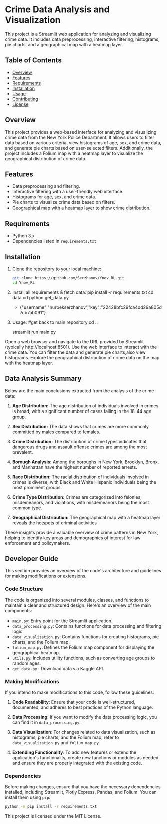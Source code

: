 # Crime Data Analysis and Visualization

This project is a Streamlit web application for analyzing and visualizing crime data. It includes data preprocessing, interactive filtering, histograms, pie charts, and a geographical map with a heatmap layer.

## Table of Contents

- [Overview](#overview)
- [Features](#features)
- [Requirements](#requirements)
- [Installation](#installation)
- [Usage](#usage)
- [Contributing](#contributing)
- [License](#license)

## Overview

This project provides a web-based interface for analyzing and visualizing crime data from the New York Police Department. It allows users to filter data based on various criteria, view histograms of age, sex, and crime data, and generate pie charts based on user-selected filters. Additionally, the project includes a Folium map with a heatmap layer to visualize the geographical distribution of crime data.

## Features

- Data preprocessing and filtering.
- Interactive filtering with a user-friendly web interface.
- Histograms for age, sex, and crime data.
- Pie charts to visualize crime data based on filters.
- Geographical map with a heatmap layer to show crime distribution.

## Requirements

- Python 3.x
- Dependencies listed in `requirements.txt`

## Installation

1. Clone the repository to your local machine:

   ```bash
   git clone https://github.com/Serzhanov/Ynov_RL.git
   cd Ynov_RL

2. Install all requirements & fetch data:
   pip install -r requirements.txt
   cd data
   cd python get_data.py
    - {"username":"nurbekserzhanov","key":"22428bfc29fca4dd29a805d7cb7ab091"}

3. Usage:
    #get back to main repository cd ..

    streamlit run main.py

Open a web browser and navigate to the URL provided by Streamlit (typically http://localhost:8501).
Use the web interface to interact with the crime data. You can filter the data and generate pie charts,also view histograms.
Explore the geographical distribution of crime data on the map with the heatmap layer.


## Data Analysis Summary

Below are the main conclusions extracted from the analysis of the crime data:

1. **Age Distribution:** The age distribution of individuals involved in crimes is broad, with a significant number of cases falling in the 18-44 age group.

2. **Sex Distribution:** The data shows that crimes are more commonly committed by males compared to females.

3. **Crime Distribution:** The distribution of crime types indicates that dangerous drugs and assault offense crimes are among the most prevalent.

4. **Borough Analysis:** Among the boroughs in New York, Brooklyn, Bronx, and Manhattan have the highest number of reported arrests.

5. **Race Distribution:** The racial distribution of individuals involved in crimes is diverse, with Black and White Hispanic individuals being the most prominent groups.

6. **Crime Type Distribution:** Crimes are categorized into felonies, misdemeanors, and violations, with misdemeanors being the most common type.

7. **Geographical Distribution:** The geographical map with a heatmap layer reveals the hotspots of criminal activities

These insights provide a valuable overview of crime patterns in New York, helping to identify key areas and demographics of interest for law enforcement and policymakers.


## Developer Guide

This section provides an overview of the code's architecture and guidelines for making modifications or extensions.

### Code Structure

The code is organized into several modules, classes, and functions to maintain a clear and structured design. Here's an overview of the main components:

- `main.py`: Entry point for the Streamlit application.
- `data_processing.py`: Contains functions for data processing and filtering logic.
- `data_visualization.py`: Contains functions for creating histograms, pie charts, and the Folium map.
- `folium_map.py`: Defines the Folium map component for displaying the geographical heatmap.
- `utils.py`: Includes utility functions, such as converting age groups to random ages.
- `get_data.py` : Download data via Kaggle API.

### Making Modifications

If you intend to make modifications to this code, follow these guidelines:

1. **Code Readability**: Ensure that your code is well-structured, documented, and adheres to best practices of the Python language.

2. **Data Processing**: If you want to modify the data processing logic, you can find it in `data_processing.py`.

3. **Data Visualization**: For changes related to data visualization, such as histograms, pie charts, and the Folium map, refer to `data_visualization.py` and `folium_map.py`.

4. **Extending Functionality**: To add new features or extend the application's functionality, create new functions or modules as needed and ensure they are properly integrated with the existing code.

### Dependencies

Before making changes, ensure that you have the necessary dependencies installed, including Streamlit, Plotly Express, Pandas, and Folium. You can install them using `pip`:

```bash
python -m pip install -r requirements.txt
```

This project is licensed under the MIT License.
